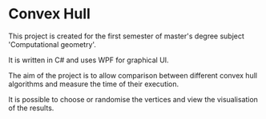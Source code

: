 # Convex Hull

This project is created for the first semester of master's degree subject 'Computational geometry'.

It is written in C# and uses WPF for graphical UI.

The aim of the project is to allow comparison between different convex hull algorithms and measure the time of their execution. 

It is possible to choose or randomise the vertices and view the visualisation of the results.